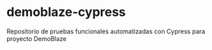 # demoblaze-cypress
Repositorio de pruebas funcionales automatizadas con Cypress para proyecto DemoBlaze 
